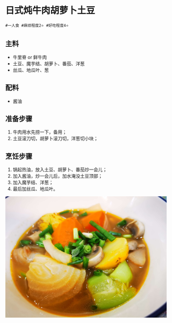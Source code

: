 # 日式炖牛肉胡萝卜土豆

```
#一人食 #麻烦程度2⭐️ #好吃程度4⭐️
```

## 主料

- 牛里脊 or 鲜牛肉
- 土豆、魔芋结、胡萝卜、番茄、洋葱
- 丝瓜、地瓜叶、葱

## 配料

- 酱油

## 准备步骤

1. 牛肉用水先捞一下，备用；
2. 土豆滚刀切，胡萝卜滚刀切，洋葱切小块；

## 烹饪步骤

1. 锅起热油，放入土豆、胡萝卜、番茄炒一会儿；
2. 加入酱油，炒一会儿后，加水淹没土豆顶部；
3. 加入魔芋结、洋葱；
4. 最后加丝瓜、地瓜叶。

![](../_images/rishitudou.jpg)

